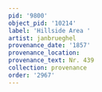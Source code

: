 ```yaml
---
pid: '9800'
object_pid: '10214'
label: 'Hillside Area '
artist: janbrueghel
provenance_date: '1857'
provenance_location:
provenance_text: Nr. 439
collection: provenance
order: '2967'
---
```

